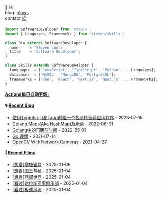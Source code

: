 ###

👋 Hi  
blog: [glows](https://glows.github.io)  
contact [📫](duncyun@gmail.com)

<!-- location = 'Shenzhen, CH';  -->
```javascript
import SoftwareDeveloper from 'steven';
import { Languages, Frameworks } from 'steven/skills';

class Bio extends SoftwareDeveloper {
  name     = 'Steven Luo';
  title    = 'Software Developer';
}

class Skills extends SoftwareDeveloper {
  languages  = ['JavaScript', 'TypeScript', 'Python', ...Languages];
  databases  = ['MySQL', 'MongoDB', 'PostgreSQL'];
  frameworks = ['Vue', 'React', 'Next.js', 'Nest.js', ...Frameworks];
}

```

<!--
**glows/glows** is a ✨ _special_ ✨ repository because its `README.md` (this file) appears on your GitHub profile.

Here are some ideas to get you started:

- 🔭 I’m currently working on ...
- 🌱 I’m currently learning ...
- 👯 I’m looking to collaborate on ...
- 🤔 I’m looking for help with ...
- 💬 Ask me about ...
- 📫 How to reach me: ...
- 😄 Pronouns: ...
- ⚡ Fun fact: ...
-->

**<a href="https://github.com/glows/glows/actions" target="_blank">Actions每日自动更新 : </a>**

<table>
<tr>

<tb valign="top" width="50%">

#### ✨<a href="https://glows.github.io" target="_blank">Recent Blog</a>

<!-- blog starts -->

- <a href='https://glows.github.io/posts/use-ypescript-tauri-convert-audio/' target='_blank'>使用TypeScript和Tauri创建一个视频转音频应用程序</a> - 2023-07-16
- <a href='https://glows.github.io/posts/2022-06-01-go/' target='_blank'>Golang Maps(Aka HashMap)及示例</a> - 2022-06-01
- <a href='https://glows.github.io/posts/2022-7-25-golang%E4%B8%AD%E7%9A%84%E6%97%A5%E6%9C%9F%E4%B8%8E%E6%97%B6%E9%97%B4/' target='_blank'>Golang中的日期与时间</a> - 2022-05-01
- <a href='https://glows.github.io/posts/go-lesson/' target='_blank'>Go 课程</a> - 2021-07-14
- <a href='https://glows.github.io/posts/opencv-with-network-cameras/' target='_blank'>OpenCV With Network Cameras</a> - 2021-04-27

<!-- blog ends -->
</tb>

#### 🌱<a href="https://www.douban.com/people/65855501/" target="_blank">Recent Films</a>

<tb valign="top" width="50%">
<!-- douban starts -->

- <a href='http://movie.douban.com/subject/6521506/' target='_blank'>[想看]寒枝雀静</a> - 2025-01-06
- <a href='http://movie.douban.com/subject/1297453/' target='_blank'>[想看]国王与我</a> - 2025-01-04
- <a href='http://movie.douban.com/subject/1297907/' target='_blank'>[想看]西部世界</a> - 2025-01-04
- <a href='http://movie.douban.com/subject/1793929/' target='_blank'>[看过]达拉斯买家俱乐部</a> - 2025-01-04
- <a href='http://movie.douban.com/subject/6803494/' target='_blank'>[看过]极速风流</a> - 2025-01-04

<!-- douban ends -->

</tb>

</tr>
</table>
